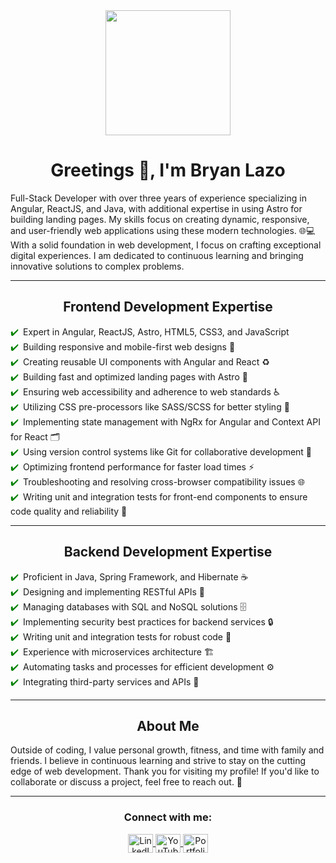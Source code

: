 <div align="center">
  <img
    src="https://media.tenor.com/nPxAn9NBqfIAAAAC/beavis-computer.gif"
    width="200"
  />
  <h1 align="center">Greetings 👋, I'm Bryan Lazo</h1>
</div>
<p align="left">
Full-Stack Developer with over three years of experience specializing in Angular, ReactJS, and Java, with additional expertise in using Astro for building landing pages. My skills focus on creating dynamic, responsive, and user-friendly web applications using these modern technologies. 🌐💻 With a solid foundation in web development, I focus on crafting exceptional digital experiences. I am dedicated to continuous learning and bringing innovative solutions to complex problems.
</p>

---
<div>
  <style>
    ul {
      list-style: none; /* Elimina las viñetas predeterminadas */
      padding: 0; /* Opcional: Ajusta el espaciado */
    }
    li::before {
      content: '✔️'; /* Agrega el ícono de check */
      margin-right: 0.5em; /* Espacio entre el ícono y el texto */
      color: green; /* Opcional: Cambia el color del ícono */
    }
  </style>
  <h2 align="center">Frontend Development Expertise</h2>
  <ul align="left">
    <li>Expert in Angular, ReactJS, Astro, HTML5, CSS3, and JavaScript</li>
    <li>Building responsive and mobile-first web designs 📱</li>
    <li>Creating reusable UI components with Angular and React ♻️</li>
    <li>Building fast and optimized landing pages with Astro 🚀</li>
    <li>Ensuring web accessibility and adherence to web standards ♿</li>
    <li>Utilizing CSS pre-processors like SASS/SCSS for better styling 🎨</li>
    <li>Implementing state management with NgRx for Angular and Context API for React 🗂️</li>
    <li>Using version control systems like Git for collaborative development 👥</li>
    <li>Optimizing frontend performance for faster load times ⚡</li>
    <li>Troubleshooting and resolving cross-browser compatibility issues 🌐</li>
    <li>Writing unit and integration tests for front-end components to ensure code quality and reliability 🧪</li>
  </ul>
</div>

---

<div>
  <h2 align="center">Backend Development Expertise</h2>
  <ul align="left">
    <li>Proficient in Java, Spring Framework, and Hibernate ☕</li>
    <li>Designing and implementing RESTful APIs 🌉</li>
    <li>Managing databases with SQL and NoSQL solutions 🗄️</li>
    <li>Implementing security best practices for backend services 🔒</li>
    <li>Writing unit and integration tests for robust code 🧩</li>
    <li>Experience with microservices architecture 🏗️</li>
    <li>Automating tasks and processes for efficient development ⚙️</li>
    <li>Integrating third-party services and APIs 🔗</li>
  </ul>
</div>

---

<div align="center">
  <h2 align="center">About Me</h2>
  <p align="left">
    Outside of coding, I value personal growth, fitness, and time with family and friends. I believe in continuous learning and strive to stay on the cutting edge of web development. Thank you for visiting my profile! If you'd like to collaborate or discuss a project, feel free to reach out. 🚀
  </p>
</div>

---

<div>
  <h3 align="center">Connect with me:</h3>
  <p align="center">
    <a href="https://linkedin.com/in/bryanlazodev" target="_blank" rel="noreferrer">
      <img align="center" src="https://www.vectorlogo.zone/logos/linkedin/linkedin-icon.svg" alt="LinkedIn" height="30" width="40" />
    </a>
    <a href="https://www.youtube.com/@laztechdev" target="_blank" rel="noreferrer">
      <img align="center" src="https://www.vectorlogo.zone/logos/youtube/youtube-icon.svg" alt="YouTube" height="30" width="40" />
    </a>
    <a href="https://blazo-dev.vercel.app/" target="_blank" rel="noreferrer">
      <img align="center" src="https://www.svgrepo.com/show/267862/portfolio.svg" alt="Portfolio" height="30" width="40" />
    </a>
  </p>
</div>
